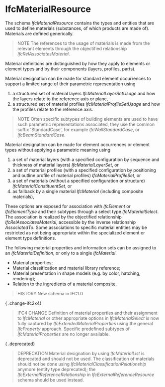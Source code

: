 IfcMaterialResource
===================

The schema _IfcMaterialResource_ contains the types and entities that are used to define materials (substances, of which products are made of). Materials are defined generically.

> NOTE  The references to the usage of materials is made from the relevant elements through the objectified relationship _IfcRelAssociatesMaterial_.

Material definitions are distinguished by how they apply to elements or element types and by their components (layers, profiles, parts).

Material designation can be made for standard element occurrences to support a limited range of their parametric representation using

1. a structured set of material layers _IfcMaterialLayerSetUsage_ and how the layers relate to the reference axis or plane,
2. a structured set of material profiles _IfcMaterialProfileSetUsage_ and how the profiles relate to the reference axis.

> NOTE  Often specific subtypes of building elements are used to have such parametric representations associated, they use the common suffix 'StandardCase', for example _IfcWallStandardCase_, or _IfcBeamStandardCase_.

Material designation can be made for element occurrences or element types without applying a parametric meaning using

1. a set of material layers (with a specified configuration by sequence and thickness of material layers) _IfcMaterialLayerSet_, or
2. a set of material profiles (with a specified configuration by positioning and outline profile of material profiles) _IfcMaterialProfileSet_, or
3. a set of materials (without a specified configuration or structure) _IfcMaterialConstituentSet_, or
4. as fallback by a single material _IfcMaterial_ (including composite materials),

These options are exposed for association with _IfcElement_ or _IfcElementType_ and their subtypes through a select type _IfcMaterialSelect_. The association is realized by the objectified relationship _IfcRelAssociatesMaterial_, accessible by the inverse relationship _AssociatedTo_. Some associations to specific material entities may be restricted as not being appropriate within the specialized element or element type definitions.

The following material properties and information sets can be assigned to an _IfcMaterialDefinition_, or only to a single _IfcMaterial_.

* Material properties;
* Material classification and material library reference;
* Material presentation in shape models (e.g. by color, hatching, rendering);
* Relation to the ingredients of a material composite.

> HISTORY  New schema in IFC1.0

{ .change-ifc2x4}
> IFC4 CHANGE  Definition of material properties and their assignment to _IfcMaterial_ or other appropriate options in _IfcMaterialSelect_ is now fully captured by _IfcExtendedMaterialProperties_ using the general _IfcProperty_ approach. Specific predefined subtypes of _IfcMaterialProperties_ are no longer available.

{ .deprecated}
> DEPRECATION  Material designation by using _IfcMaterialList_ is deprecated and should not be used. The classification of materials should not be done using _IfcMaterialClassificationRelationship_ anymore (entity type deprecated); the _IfcExternalReferenceRelationship_ in _IfcExternalReferenceResource_ schema should be used instead.
